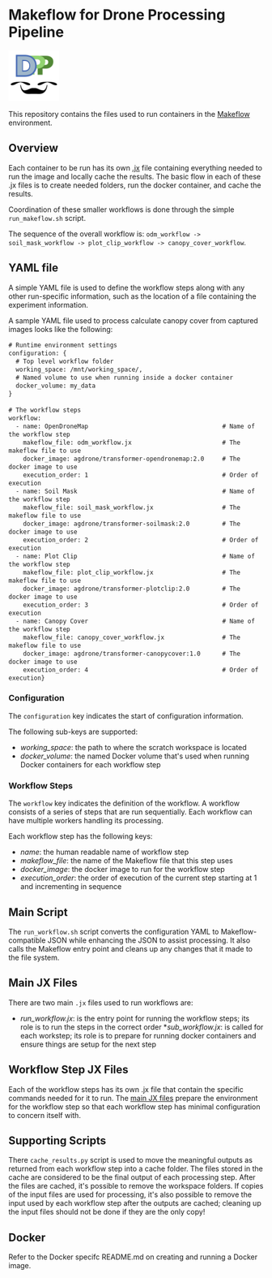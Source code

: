 # Makeflow for Drone Processing Pipeline
<img src="https://github.com/az-digitalag/Drone-Processing-Pipeline/raw/07b1edc34a1faea501c80f583beb07f9d6b290bb/resources/drone-pipeline.png" width="100" />

This repository contains the files used to run containers in the [Makeflow](https://cctools.readthedocs.io/en/latest/makeflow) environment.

## Overview
Each container to be run has its own [.jx](https://cctools.readthedocs.io/en/latest/jx/jx/) file containing everything needed to run the image and locally cache the results.
The basic flow in each of these .jx files is to create needed folders, run the docker container, and cache the results.

Coordination of these smaller workflows is done through the simple `run_makeflow.sh` script.

The sequence of the overall workflow is: `odm_workflow -> soil_mask_workflow -> plot_clip_workflow -> canopy_cover_workflow`.

## YAML file
A simple YAML file is used to define the workflow steps along with any other run-specific information, such as the location of a file containing the experiment information.

A sample YAML file used to process calculate canopy cover from captured images looks like the following:
```
# Runtime environment settings
configuration: {
  # Top level workflow folder
  working_space: /mnt/working_space/,
  # Named volume to use when running inside a docker container
  docker_volume: my_data
}

# The workflow steps
workflow:
  - name: OpenDroneMap                                     # Name of the workflow step
    makeflow_file: odm_workflow.jx                         # The makeflow file to use
    docker_image: agdrone/transformer-opendronemap:2.0     # The docker image to use
    execution_order: 1                                     # Order of execution
  - name: Soil Mask                                        # Name of the workflow step
    makeflow_file: soil_mask_workflow.jx                   # The makeflow file to use
    docker_image: agdrone/transformer-soilmask:2.0         # The docker image to use
    execution_order: 2                                     # Order of execution
  - name: Plot Clip                                        # Name of the workflow step
    makeflow_file: plot_clip_workflow.jx                   # The makeflow file to use
    docker_image: agdrone/transformer-plotclip:2.0         # The docker image to use
    execution_order: 3                                     # Order of execution
  - name: Canopy Cover                                     # Name of the workflow step
    makeflow_file: canopy_cover_workflow.jx                # The makeflow file to use
    docker_image: agdrone/transformer-canopycover:1.0      # The docker image to use
    execution_order: 4                                     # Order of execution}
```

### Configuration
The `configuration` key indicates the start of configuration information.

The following sub-keys are supported:
* _working_space_: the path to where the scratch workspace is located
* _docker_volume_: the named Docker volume that's used when running Docker containers for each workflow step

### Workflow Steps
The `workflow` key indicates the definition of the workflow.
A workflow consists of a series of steps that are run sequentially.
Each workflow can have multiple workers handling its processing.

Each workflow step has the following keys:
- _name_: the human readable name of workflow step
- _makeflow_file_: the name of the Makeflow file that this step uses
- _docker_image_: the docker image to run for the workflow step
- _execution_order_: the order of execution of the current step starting at 1 and incrementing in sequence

## Main Script
The `run_workflow.sh` script converts the configuration YAML to Makeflow-compatible JSON while enhancing the JSON to assist processing.
It also calls the Makeflow entry point and cleans up any changes that it made to the file system.

## Main JX Files <a name="main_jx" />
There are two main `.jx` files used to run workflows are:
* _run_workflow.jx_: is the entry point for running the workflow steps; its role is to run the steps in the correct order
*_sub_workflow.jx_: is called for each workstep; its role is to prepare for running docker containers and ensure things are setup for the next step

## Workflow Step JX Files
Each of the workflow steps has its own .jx file that contain the specific commands needed for it to run.
The [main JX files](#main_jx) prepare the environment for the workflow step so that each workflow step has minimal configuration to concern itself with.

## Supporting Scripts
There `cache_results.py` script is used to move the meaningful outputs as returned from each workflow step into a cache folder.
The files stored in the cache are considered to be the final output of each processing step.
After the files are cached, it's possible to remove the  workspace folders.
If copies of the input files are used for processing, it's also possible to remove the input used by each workflow step after the outputs are cached; cleaning up the input files should not be done if they are the only copy!
 
## Docker
Refer to the Docker specifc README.md on creating and running a Docker image.